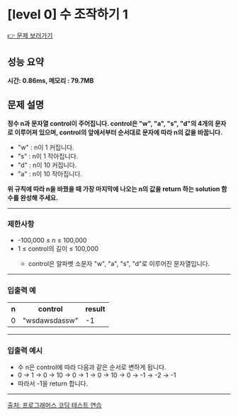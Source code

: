 <h1>[level 0] 수 조작하기 1</h1>

<a href="https://school.programmers.co.kr/learn/courses/30/lessons/181926?language=java">👉 문제 보러가기</a>

<h2>성능 요약</h2>
<b>시간: 0.86ms, 메모리 : 79.7MB</b>

<h2>문제 설명</h2>
<b>정수 n과 문자열 control이 주어집니다. control은 "w", "a", "s", "d"의 4개의 문자로 이루어져 있으며, control의 앞에서부터 순서대로 문자에 따라 n의 값을 바꿉니다.</b><br>
<ul>
    <li>"w" : n이 1 커집니다.</li>
    <li>"s" : n이 1 작아집니다.</li>
    <li>"d" : n이 10 커집니다.</li>
    <li>"a" : n이 10 작아집니다.</li>
</ul>
<b>위 규칙에 따라 n을 바꿨을 때 가장 마지막에 나오는 n의 값을 return 하는 solution 함수를 완성해 주세요.</b>

<hr>

<h3>제한사항</h3>
<ul>
    <li>-100,000 ≤ n ≤ 100,000</li>
    <li>1 ≤ control의 길이 ≤ 100,000</li>
    <ul>
        <li>control은 알파벳 소문자 "w", "a", "s", "d"로 이루어진 문자열입니다.</li>
    </ul>

</ul>

<hr>

<h3>입출력 예</h3>
<table>
    <tr>
        <th>n</th>
        <th>control</th>
        <th>result</th>
    </tr>
    <tr>
        <td>0</td>
        <td>"wsdawsdassw"</td>
        <td>-1</td>
    </tr>
</table>

<hr>

<h3>입출력 예시</h3>
<ul>
    <li>수 n은 control에 따라 다음과 같은 순서로 변하게 됩니다.</li>
    <li>0 → 1 → 0 → 10 → 0 → 1 → 0 → 10 → 0 → -1 → -2 → -1</li>
    <li>따라서 -1을 return 합니다.</li>
</ul>

<hr>

<a href="https://school.programmers.co.kr/">출처: 프로그래머스 코딩 테스트 연습 </a>